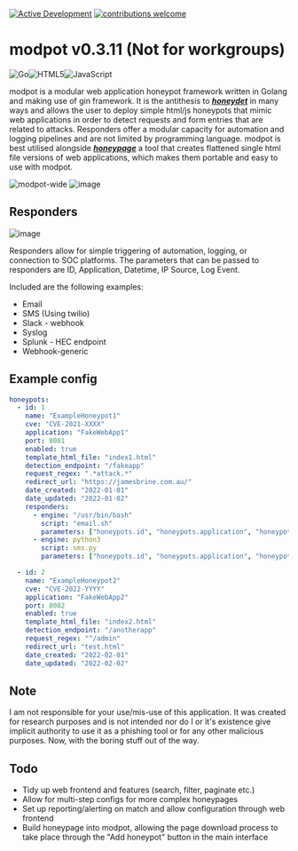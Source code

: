 [![Active Development](https://img.shields.io/badge/Maintenance%20Level-Actively%20Developed-brightgreen.svg)](https://gist.github.com/cheerfulstoic/d107229326a01ff0f333a1d3476e068d)
[![contributions welcome](https://img.shields.io/badge/contributions-welcome-brightgreen.svg?style=flat)](https://github.com/dwyl/esta/issues)

# modpot v0.3.11 (Not for workgroups)
![Go](https://img.shields.io/badge/go-%2300ADD8.svg?style=for-the-badge&logo=go&logoColor=white)![HTML5](https://img.shields.io/badge/html5-%23E34F26.svg?style=for-the-badge&logo=html5&logoColor=white)![JavaScript](https://img.shields.io/badge/javascript-%23323330.svg?style=for-the-badge&logo=javascript&logoColor=%23F7DF1E)

modpot is a modular web application honeypot framework written in Golang and making use of gin framework.
It is the antithesis to [***honeydet***](https://github.com/referefref/honeydet) in many ways and allows the user to deploy simple html/js honeypots that mimic web applications in order to detect requests and form entries that are related to attacks. Responders offer a modular capacity for automation and logging pipelines and are not limited by programming language.
modpot is best utilised alongside [***honeypage***](https://github.com/referefref/honeypage) a tool that creates flattened single html file versions of web applications, which makes them portable and easy to use with modpot.

![modpot-wide](https://github.com/referefref/modpot/assets/56499429/409d59b0-9e14-45f7-abdc-abe721e0e678)
![image](https://github.com/referefref/modpot/assets/56499429/f13d4e39-becd-48da-aee1-29e21b921ce4)

## Responders
![image](https://github.com/referefref/modpot/assets/56499429/c0f09791-3ebc-4159-b47e-a1669485f29d)

Responders allow for simple triggering of automation, logging, or connection to SOC platforms. 
The parameters that can be passed to responders are ID, Application, Datetime, IP Source, Log Event.

Included are the following examples:
* Email
* SMS (Using twilio)
* Slack - webhook
* Syslog
* Splunk - HEC endpoint
* Webhook-generic

## Example config
```yaml
honeypots:
  - id: 1
    name: "ExampleHoneypot1"
    cve: "CVE-2021-XXXX"
    application: "FakeWebApp1"
    port: 8081
    enabled: true
    template_html_file: "index1.html"
    detection_endpoint: "/fakeapp"
    request_regex: ".*attack.*"
    redirect_url: "https://jamesbrine.com.au/"
    date_created: "2022-01-01"
    date_updated: "2022-01-02"
    responders:
      - engine: "/usr/bin/bash"
        script: "email.sh"
        parameters: ["honeypots.id", "honeypots.application", "honeypot_logs.datetime", "honeypot_logs.ip_source", "honeypot_logs.log_event"]
      - engine: python3
        script: sms.py
        parameters: ["honeypots.id", "honeypots.application", "honeypot_logs.datetime", "honeypot_logs.ip_source", "honeypot_logs.log_event"]

  - id: 2
    name: "ExampleHoneypot2"
    cve: "CVE-2022-YYYY"
    application: "FakeWebApp2"
    port: 8082
    enabled: true
    template_html_file: "index2.html"
    detection_endpoint: "/anotherapp"
    request_regex: "^/admin"
    redirect_url: "test.html"
    date_created: "2022-02-01"
    date_updated: "2022-02-02"
```

## Note
I am not responsible for your use/mis-use of this application. It was created for research purposes and is not intended nor do I or it's existence give implicit authority to use it as a phishing tool or for any other malicious purposes. Now, with the boring stuff out of the way.

## Todo
* Tidy up web frontend and features (search, filter, paginate etc.)
* Allow for multi-step configs for more complex honeypages
* Set up reporting/alerting on match and allow configuration through web frontend
* Build honeypage into modpot, allowing the page download process to take place through the "Add honeypot" button in the main interface
